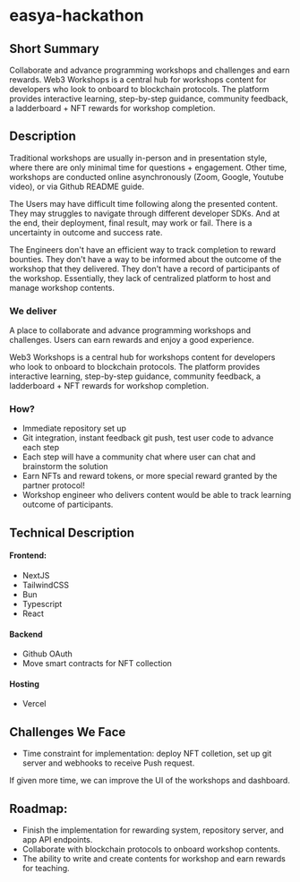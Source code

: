 # easya-hackathon

## Short Summary

Collaborate and advance programming workshops and challenges and earn rewards. Web3 Workshops is a central hub for workshops content for developers who look to onboard to blockchain protocols. The platform provides interactive learning, step-by-step guidance, community feedback, a ladderboard + NFT rewards for workshop completion.

## Description

Traditional workshops are usually in-person and in presentation style, where there are only minimal time for questions + engagement. Other time, workshops are conducted online asynchronously (Zoom, Google, Youtube video), or via Github README guide.

The Users may have difficult time following along the presented content. They may struggles to navigate through different developer SDKs. And at the end, their deployment, final result, may work or fail. There is a uncertainty in  outcome and success rate.

The Engineers don't have an efficient way to track completion to reward bounties. They don't have a way to be informed about the outcome of the workshop that they delivered. They don't have a record of participants of the workshop. Essentially, they lack of centralized platform to host and manage workshop contents.

### We deliver

A place to collaborate and advance programming workshops and challenges. Users can earn rewards and enjoy a good experience.

Web3 Workshops is a central hub for workshops content for developers who look to onboard to blockchain protocols. The platform provides interactive learning, step-by-step guidance, community feedback, a ladderboard + NFT rewards for workshop completion.

### How?

- Immediate repository set up
- Git integration, instant feedback git push, test user code to advance each step
- Each step will have a community chat where user can chat and brainstorm the solution
- Earn NFTs and reward tokens, or more special reward granted by the partner protocol!
- Workshop engineer who delivers content would be able to track learning outcome of participants.

## Technical Description

#### Frontend:
- NextJS
- TailwindCSS
- Bun
- Typescript
- React

#### Backend

- Github OAuth
- Move smart contracts for NFT collection

#### Hosting
- Vercel


## Challenges We Face
- Time constraint for implementation: deploy NFT colletion, set up git server and webhooks to receive Push request.


If given more time, we can improve the UI of the workshops and dashboard.

## Roadmap:
- Finish the implementation for rewarding system, repository server, and app API endpoints.
- Collaborate with blockchain protocols to onboard workshop contents.
- The ability to write and create contents for workshop and earn rewards for teaching.

